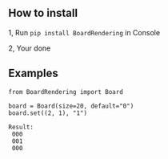 ## How to install

1, Run ``pip install BoardRendering`` in Console

2, Your done

## Examples
```
from BoardRendering import Board

board = Board(size=20, default="0")
board.set((2, 1), "1")

Result:
 000
 001
 000
 
```
